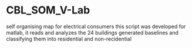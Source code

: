 # CBL_SOM_V-Lab
self organising map for electrical consumers
this script was developed for matlab, it reads and analyzes the 24 buildings generated baselines and classifying them into residential and non-recidential
